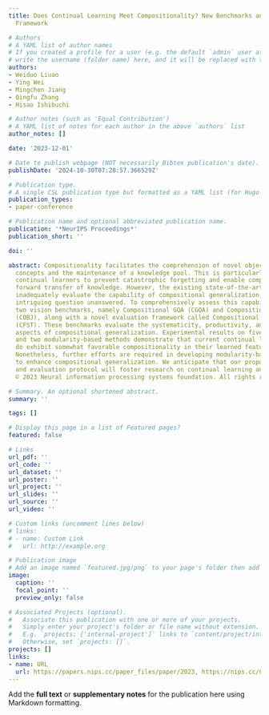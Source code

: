 ```yaml
---
title: Does Continual Learning Meet Compositionality? New Benchmarks and An Evaluation
  Framework

# Authors
# A YAML list of author names
# If you created a profile for a user (e.g. the default `admin` user at `content/authors/admin/`), 
# write the username (folder name) here, and it will be replaced with their full name and linked to their profile.
authors:
- Weiduo Liuao
- Ying Wei
- Mingchen Jiang
- Qingfu Zhang
- Hisao Ishibuchi

# Author notes (such as 'Equal Contribution')
# A YAML list of notes for each author in the above `authors` list
author_notes: []

date: '2023-12-01'

# Date to publish webpage (NOT necessarily Bibtex publication's date).
publishDate: '2024-10-30T07:28:57.366529Z'

# Publication type.
# A single CSL publication type but formatted as a YAML list (for Hugo requirements).
publication_types:
- paper-conference

# Publication name and optional abbreviated publication name.
publication: '*NeurIPS Proceedings*'
publication_short: ''

doi: ''

abstract: Compositionality facilitates the comprehension of novel objects using acquired
  concepts and the maintenance of a knowledge pool. This is particularly crucial for
  continual learners to prevent catastrophic forgetting and enable compositionally
  forward transfer of knowledge. However, the existing state-of-the-art benchmarks
  inadequately evaluate the capability of compositional generalization, leaving an
  intriguing question unanswered. To comprehensively assess this capability, we introduce
  two vision benchmarks, namely Compositional GQA (CGQA) and Compositional OBJects365
  (COBJ), along with a novel evaluation framework called Compositional Few-Shot Testing
  (CFST). These benchmarks evaluate the systematicity, productivity, and substitutivity
  aspects of compositional generalization. Experimental results on five baselines
  and two modularity-based methods demonstrate that current continual learning techniques
  do exhibit somewhat favorable compositionality in their learned feature extractors.
  Nonetheless, further efforts are required in developing modularity-based approaches
  to enhance compositional generalization. We anticipate that our proposed benchmarks
  and evaluation protocol will foster research on continual learning and compositionality.
  © 2023 Neural information processing systems foundation. All rights reserved.

# Summary. An optional shortened abstract.
summary: ''

tags: []

# Display this page in a list of Featured pages?
featured: false

# Links
url_pdf: ''
url_code: ''
url_dataset: ''
url_poster: ''
url_project: ''
url_slides: ''
url_source: ''
url_video: ''

# Custom links (uncomment lines below)
# links:
# - name: Custom Link
#   url: http://example.org

# Publication image
# Add an image named `featured.jpg/png` to your page's folder then add a caption below.
image:
  caption: ''
  focal_point: ''
  preview_only: false

# Associated Projects (optional).
#   Associate this publication with one or more of your projects.
#   Simply enter your project's folder or file name without extension.
#   E.g. `projects: ['internal-project']` links to `content/project/internal-project/index.md`.
#   Otherwise, set `projects: []`.
projects: []
links:
- name: URL
  url: https://papers.nips.cc/paper_files/paper/2023, https://nips.cc/Conferences/2023
---
```


Add the **full text** or **supplementary notes** for the publication here using Markdown formatting.
